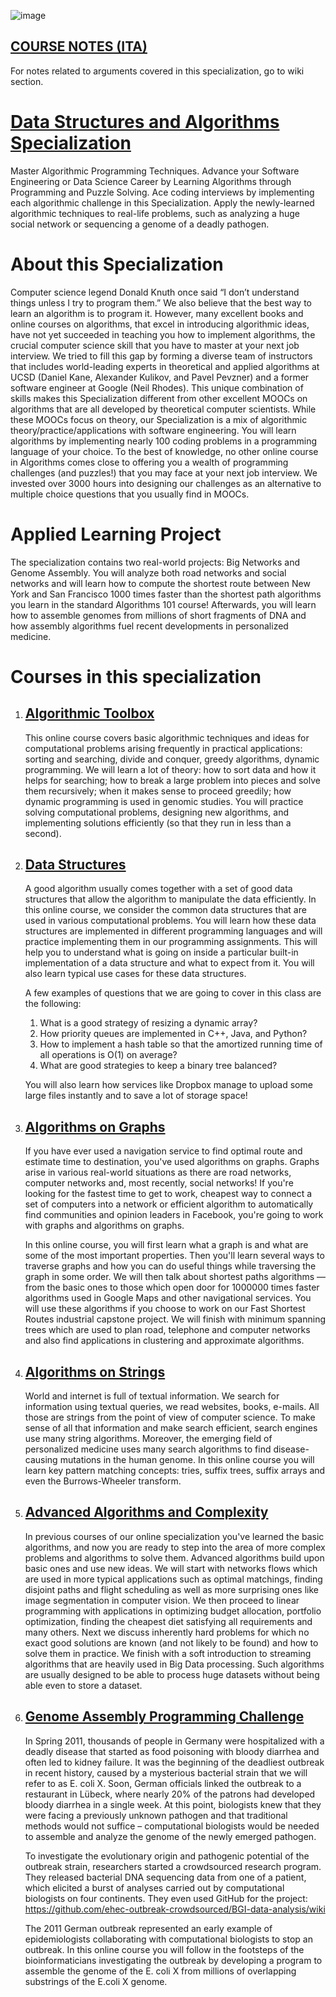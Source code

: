 ![image](https://user-images.githubusercontent.com/38851602/219869962-97129186-7ed2-4484-ba97-8efd232e814f.png)

<h2><a href="https://github.com/LucaBuono/COURSERA-ALGORITHMS-AND-DATA-STRUCTURES-SPECIALIZATION/wiki">COURSE NOTES (ITA)</a></h2>
For notes related to arguments covered in this specialization, go to wiki section.

<h1><a href="https://www.coursera.org/specializations/data-structures-algorithms">Data Structures and Algorithms Specialization</a></h1>

Master Algorithmic Programming Techniques. Advance your Software Engineering or Data Science Career by Learning Algorithms through Programming and Puzzle Solving. Ace coding interviews by implementing each algorithmic challenge in this Specialization. Apply the newly-learned algorithmic techniques to real-life problems, such as analyzing a huge social network or sequencing a genome of a deadly pathogen.

<h1> About this Specialization </h1>
Computer science legend Donald Knuth once said “I don’t understand things unless I try to program them.” We also believe that the best way to learn an algorithm is to program it. However, many excellent books and online courses on algorithms, that excel in introducing algorithmic ideas, have not yet succeeded in teaching you how to implement algorithms, the crucial computer science skill that you have to master at your next job interview. We tried to fill this gap by forming a diverse team of instructors that includes world-leading experts in theoretical and applied algorithms at UCSD (Daniel Kane, Alexander Kulikov, and Pavel Pevzner) and a former software engineer at Google (Neil Rhodes). This unique combination of skills makes this Specialization different from other excellent MOOCs on algorithms that are all developed by theoretical computer scientists. While these MOOCs focus on theory, our Specialization is a mix of algorithmic theory/practice/applications with software engineering. You will learn algorithms by implementing nearly 100 coding problems in a programming language of your choice. To the best of knowledge, no other online course in Algorithms comes close to offering you a wealth of programming challenges (and puzzles!) that you may face at your next job interview. We invested over 3000 hours into designing our challenges as an alternative to multiple choice questions that you usually find in MOOCs.  

<h1> Applied Learning Project </h1>
The specialization contains two real-world projects: Big Networks and Genome Assembly. You will analyze both road networks and social networks and will learn how to compute the shortest route between New York and San Francisco 1000 times faster than the shortest path algorithms you learn in the standard Algorithms 101 course! Afterwards, you will learn how to assemble genomes from millions of short fragments of DNA and how assembly algorithms fuel recent developments in personalized medicine.

<h1>Courses in this specialization</h1>
<ol>
  <li><h2><a href="https://github.com/LucaBuono/COURSERA-ALGORITHMS-AND-DATA-STRUCTURES-SPECIALIZATION/tree/main/1%20ALGORITHMIC%20TOOLBOX">Algorithmic Toolbox</a></h2>
  This online course covers basic algorithmic techniques and ideas for computational problems arising frequently in practical applications: sorting and searching, divide and conquer, greedy algorithms, dynamic programming. We will learn a lot of theory: how to sort data and how it helps for searching; how to break a large problem into pieces and solve them recursively; when it makes sense to proceed greedily; how dynamic programming is used in genomic studies. You will practice solving computational problems, designing new algorithms, and implementing solutions efficiently (so that they run in less than a second).
  </li>
  <li><h2><a href="https://github.com/LucaBuono/COURSERA-ALGORITHMS-AND-DATA-STRUCTURES-SPECIALIZATION/tree/main/2%20DATA%20STRUCTURES">Data Structures</a></h2>
  A good algorithm usually comes together with a set of good data structures that allow the algorithm to manipulate the data efficiently. In this online course, we consider the common data structures that are used in various computational problems. You will learn how these data structures are implemented in different programming languages and will practice implementing them in our programming assignments. This will help you to understand what is going on inside a particular built-in implementation of a data structure and what to expect from it. You will also learn typical use cases for these data structures.

A few examples of questions that we are going to cover in this class are the following:
1. What is a good strategy of resizing a dynamic array?
2. How priority queues are implemented in C++, Java, and Python?
3. How to implement a hash table so that the amortized running time of all operations is O(1) on average?
4. What are good strategies to keep a binary tree balanced? 

You will also learn how services like Dropbox manage to upload some large files instantly and to save a lot of storage space!
  </li>
  <li><h2><a href="https://github.com/LucaBuono/COURSERA-ALGORITHMS-AND-DATA-STRUCTURES-SPECIALIZATION/tree/main/3%20ALGORITHMS%20ON%20GRAPHS">Algorithms on Graphs</a></h2>
  If you have ever used a navigation service to find optimal route and estimate time to destination, you've used algorithms on graphs. Graphs arise in various real-world situations as there are road networks, computer networks and, most recently, social networks! If you're looking for the fastest time to get to work, cheapest way to connect a set of computers into a network or efficient algorithm to automatically find communities and opinion leaders in Facebook, you're going to work with graphs and algorithms on graphs.

In this online course, you will first learn what a graph is and what are some of the most important properties. Then you'll learn several ways to traverse graphs and how you can do useful things while traversing the graph in some order. We will then talk about shortest paths algorithms — from the basic ones to those which open door for 1000000 times faster algorithms used in Google Maps and other navigational services. You will use these algorithms if you choose to work on our Fast Shortest Routes industrial capstone project. We will finish with minimum spanning trees which are used to plan road, telephone and computer networks and also find applications in clustering and approximate algorithms.
  </li>
  <li><h2><a href="https://github.com/LucaBuono/COURSERA-ALGORITHMS-AND-DATA-STRUCTURES-SPECIALIZATION/tree/main/4%20STRING%20ALGORITHMS">Algorithms on Strings</a></h2>
  World and internet is full of textual information. We search for information using textual queries, we read websites, books, e-mails. All those are strings from the point of view of computer science. To make sense of all that information and make search efficient, search engines use many string algorithms. Moreover, the emerging field of personalized medicine uses many search algorithms to find disease-causing mutations in the human genome. In this online course you will learn key pattern matching concepts: tries, suffix trees, suffix arrays and even the Burrows-Wheeler transform.
  </li>
  <li><h2><a href="https://github.com/LucaBuono/COURSERA-ALGORITHMS-AND-DATA-STRUCTURES-SPECIALIZATION/tree/main/5%20ADVANCED%20ALGORITHMS%20AND%20COMPLEXITY">Advanced Algorithms and Complexity</a></h2>
  In previous courses of our online specialization you've learned the basic algorithms, and now you are ready to step into the area of more complex problems and algorithms to solve them. Advanced algorithms build upon basic ones and use new ideas. We will start with networks flows which are used in more typical applications such as optimal matchings, finding disjoint paths and flight scheduling as well as more surprising ones like image segmentation in computer vision. We then proceed to linear programming with applications in optimizing budget allocation, portfolio optimization, finding the cheapest diet satisfying all requirements and many others. Next we discuss inherently hard problems for which no exact good solutions are known (and not likely to be found) and how to solve them in practice. We finish with a soft introduction to streaming algorithms that are heavily used in Big Data processing. Such algorithms are usually designed to be able to process huge datasets without being able even to store a dataset.
  </li>
    <li><h2><a href="https://github.com/LucaBuono/COURSERA-ALGORITHMS-AND-DATA-STRUCTURES-SPECIALIZATION/tree/main/6%20ASSEMBLING%20GENOME">Genome Assembly Programming Challenge</a></h2>
 In Spring 2011, thousands of people in Germany were hospitalized with a deadly disease that started as food poisoning with bloody diarrhea and often led to kidney failure. It was the beginning of the deadliest outbreak in recent history, caused by a mysterious bacterial strain that we will refer to as E. coli X. Soon, German officials linked the outbreak to a restaurant in Lübeck, where nearly 20% of the patrons had developed bloody diarrhea in a single week. At this point, biologists knew that they were facing a previously unknown pathogen and that traditional methods would not suffice – computational biologists would be needed to assemble and analyze the genome of the newly emerged pathogen.

To investigate the evolutionary origin and pathogenic potential of the outbreak strain, researchers started a crowdsourced research program. They released bacterial DNA sequencing data from one of a patient, which elicited a burst of analyses carried out by computational biologists on four continents. They even used GitHub for the project: https://github.com/ehec-outbreak-crowdsourced/BGI-data-analysis/wiki

The 2011 German outbreak represented an early example of epidemiologists collaborating with computational biologists to stop an outbreak. In this online course you will follow in the footsteps of the bioinformaticians investigating the outbreak by developing a program to assemble the genome of the E. coli X from millions of overlapping substrings of the E.coli X genome.
  </li>
</ol>
